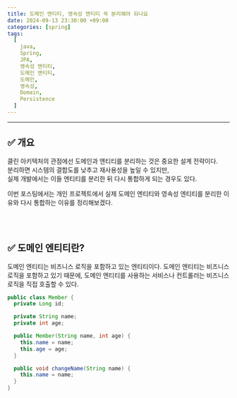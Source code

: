 ```yaml
---
title: 도메인 엔티티, 영속성 엔티티 꼭 분리해야 되나요
date: 2024-09-13 23:30:00 +09:00
categories: [spring]
tags:
  [
    java,
    Spring,
    JPA,
    영속성 엔티티,
    도메인 엔티티,
    도메인,
    영속성,
    Domain,
    Persistence
  ]
---
```


* * *

## ✅ 개요
클린 아키텍처의 관점에선 도메인과 엔티티를 분리하는 것은 중요한 설계 전략이다.  
분리하면 시스템의 결합도를 낮추고 재사용성을 높일 수 있지만,   
실제 개발에서는 이들 엔티티를 분리한 뒤 다시 통합하게 되는 경우도 있다.  

이번 포스팅에서는 개인 프로젝트에서 실제 도메인 엔티티와 영속성 엔티티를 분리한 이유와 다시 통합하는 이유를 정리해보겠다.


<br><br>

## ✅ 도메인 엔티티란?

도메인 엔티티는 비즈니스 로직을 포함하고 있는 엔티티이다.
도메인 엔티티는 비즈니스 로직을 포함하고 있기 때문에, 도메인 엔티티를 사용하는 서비스나 컨트롤러는 비즈니스 로직을 직접 호출할 수 있다.

```java
public class Member {
  private Long id;

  private String name;
  private int age;

  public Member(String name, int age) {
    this.name = name;
    this.age = age;
  }

  public void changeName(String name) {
    this.name = name;
  }
}
```





